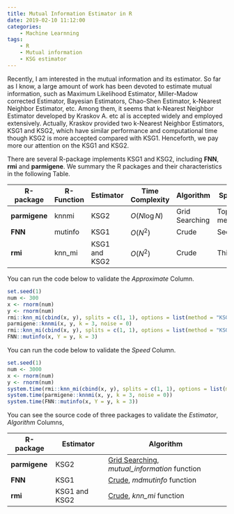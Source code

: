 ```yaml
---
title: Mutual Information Estimator in R
date: 2019-02-10 11:12:00
categories: 
    - Machine Learnning
tags: 
    - R
    - Mutual information
    - KSG estimator
---
```


Recently, I am interested in the mutual information and its estimator. So far as I know, a large amount of work has been devoted to estimate mutual information, such as Maximum Likelihood Estimator, Miller-Madow corrected Estimator, Bayesian Estimators, Chao-Shen Estimator, k-Nearest Neighbor Estimator, etc. Among them, it seems that k-Nearest Neighbor Estimator developed by Kraskov A. etc al is accepted widely and employed extensively. Actually, Kraskov provided two k-Nearest Neighbor Estimators, KSG1 and KSG2, which have similar performance and computational time though KSG2 is more accepted compared with KSG1. Henceforth, we pay more our attention on the KSG1 and KSG2.

There are several R-package implements KSG1 and KSG2, including **FNN**, **rmi** and **parmigene**.  We summary the R packages and their characteristics in the following Table.

| R-package     | R-Function | Estimator     | Time Complexity | Algorithm      | Speed      | Approximate |
| ------------- | ---------- | ------------- | --------------- | -------------- | ---------- | ----------- |
| **parmigene** | knnmi      | KSG2          | $O(N\log{N})$   | Grid Searching | Top method | Yes         |
| **FNN**       | mutinfo    | KSG1          | $O(N^2)$        | Crude          | Second     | No          |
| **rmi**       | knn_mi     | KSG1 and KSG2 | $O(N^2)$        | Crude          | Third      | No          |

You can run the code below to validate the *Approximate* Column.
```R
set.seed(1)
num <- 300
x <- rnorm(num)
y <- rnorm(num)
rmi::knn_mi(cbind(x, y), splits = c(1, 1), options = list(method = "KSG2", k = 3))
parmigene::knnmi(x, y, k = 3, noise = 0)
rmi::knn_mi(cbind(x, y), splits = c(1, 1), options = list(method = "KSG1", k = 3))
FNN::mutinfo(x, Y = y, k = 3)
```

You can run the code below to validate the *Speed* Column.
```R
set.seed(1)
num <- 3000
x <- rnorm(num)
y <- rnorm(num)
system.time(rmi::knn_mi(cbind(x, y), splits = c(1, 1), options = list(method = "KSG2", k = 3)))
system.time(parmigene::knnmi(x, y, k = 3, noise = 0))
system.time(FNN::mutinfo(x, Y = y, k = 3))
```

You can see the source code of three packages to validate the *Estimator*, *Algorithm* Columns, 

| R-package     | Estimator     | Algorithm                                                                                               |
| ------------- | ------------- | ------------------------------------------------------------------------------------------------------- |
| **parmigene** | KSG2          | [Grid Searching](https://github.com/cran/parmigene/blob/master/src/mi.c), *mutual_information* function |
| **FNN**       | KSG1          | [Crude](https://github.com/cran/FNN/blob/master/src/KNN_mutual_information.cpp), *mdmutinfo* function   |
| **rmi**       | KSG1 and KSG2 | [Crude](https://github.com/cran/rmi/blob/master/src/get_nearest_neighbors.cpp), *knn_mi* function       |
